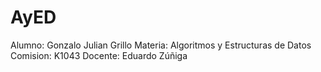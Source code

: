 # AyED
Alumno: Gonzalo Julian Grillo
Materia: Algoritmos y Estructuras de Datos
Comision: K1043
Docente: Eduardo Zúñiga
